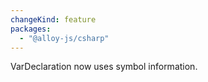 ```yaml
---
changeKind: feature
packages:
  - "@alloy-js/csharp"
---
```


VarDeclaration now uses symbol information.